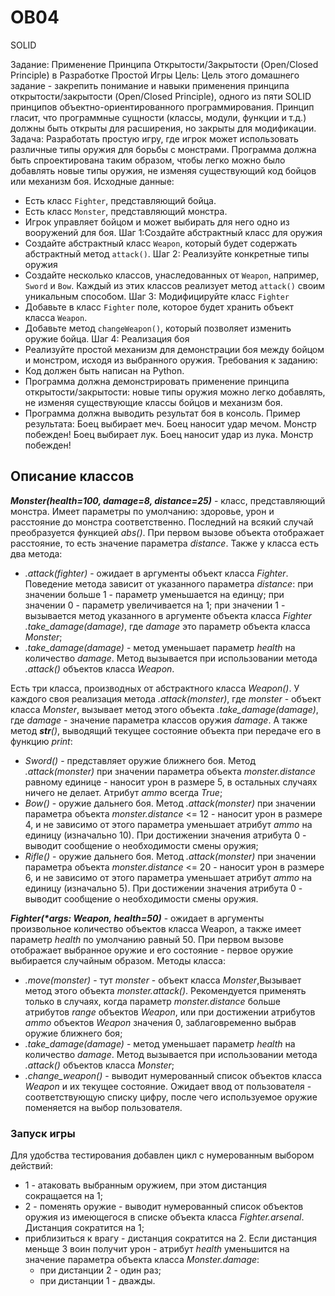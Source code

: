 # OB04
 SOLID

Задание: Применение Принципа Открытости/Закрытости (Open/Closed Principle) в Разработке Простой Игры
Цель: Цель этого домашнего задание - закрепить понимание и навыки применения принципа открытости/закрытости
(Open/Closed Principle), одного из пяти SOLID принципов объектно-ориентированного программирования. Принцип гласит, что
программные сущности (классы, модули, функции и т.д.) должны быть открыты для расширения, но закрыты для модификации.
Задача: Разработать простую игру, где игрок может использовать различные типы оружия для борьбы с монстрами. Программа
должна быть спроектирована таким образом, чтобы легко можно было добавлять новые типы оружия, не изменяя существующий
код бойцов или механизм боя.
Исходные данные:
- Есть класс `Fighter`, представляющий бойца.
- Есть класс `Monster`, представляющий монстра.
- Игрок управляет бойцом и может выбирать для него одно из вооружений для боя.
Шаг 1:Создайте абстрактный класс для оружия
- Создайте абстрактный класс `Weapon`, который будет содержать абстрактный метод `attack()`.
Шаг 2: Реализуйте конкретные типы оружия
- Создайте несколько классов, унаследованных от `Weapon`, например, `Sword` и `Bow`. Каждый из этих классов реализует
метод `attack()` своим уникальным способом.
Шаг 3: Модифицируйте класс `Fighter`
- Добавьте в класс `Fighter` поле, которое будет хранить объект класса `Weapon`.
- Добавьте метод `changeWeapon()`, который позволяет изменить оружие бойца.
Шаг 4: Реализация боя
- Реализуйте простой механизм для демонстрации боя между бойцом и монстром, исходя из выбранного оружия.
Требования к заданию:
- Код должен быть написан на Python.
- Программа должна демонстрировать применение принципа открытости/закрытости: новые типы оружия можно легко добавлять,
не изменяя существующие классы бойцов и механизм боя.
- Программа должна выводить результат боя в консоль.
Пример результата:
Боец выбирает меч.
Боец наносит удар мечом.
Монстр побежден!
Боец выбирает лук.
Боец наносит удар из лука.
Монстр побежден!

## Описание классов

***Monster(health=100, damage=8, distance=25)*** - класс, представляющий монстра. Имеет параметры по умолчанию: здоровье, урон и расстояние до монстра соответственно. Последний на всякий случай преобразуется функцией *abs()*. При первом вызове объекта отображает расстояние, то есть значение параметра *distance*. Также у класса есть два метода:
- *.attack(fighter)* - ожидает в аргументы объект класса *Fighter*. Поведение метода зависит от указанного параметра *distance*: при значении больше 1 - параметр уменьшается на единцу; при значении 0 - параметр увеличивается на 1; при значении 1 - вызывается метод указанного в аргументе объекта класса *Fighter .take_damage(damage)*, где *damage* это параметр объекта класса *Monster*;
- *.take_damage(damage)* - метод уменьшает параметр *health* на количество *damage*. Метод вызывается при использовании метода *.attack()* объектов класса *Weapon*.

Есть три класса, производных от абстрактного класса *Weapon()*. У каждого своя реализация метода *.attack(monster)*, где *monster* - объект класса *Monster*, вызывает метод этого объекта *.take_damage(damage)*, где *damage* - значение параметра классов оружия *damage*. А также метод *__str__()*, выводящий текущее состояние объекта при передаче его в функцию *print*:
- *Sword()* - представляет оружие ближнего боя. Метод *.attack(monster)* при значении параметра объекта *monster.distance* равному единице - наносит урон в размере 5, в остальных случаях ничего не делает. Атрибут *ammo* всегда *True*;
- *Bow()* - оружие дальнего боя. Метод *.attack(monster)* при значении параметра объекта *monster.distance* <=  12 - наносит урон в размере 4, и не зависимо от этого параметра уменьшает атрибут *ammo* на единицу (изначально 10). При достижении значения атрибута 0 - выводит сообщение о необходимости смены оружия;
- *Rifle()* - оружие дальнего боя. Метод *.attack(monster)* при значении параметра объекта *monster.distance* <=  20 - наносит урон в размере 6, и не зависимо от этого параметра уменьшает атрибут *ammo* на единицу (изначально 5). При достижении значения атрибута 0 - выводит сообщение о необходимости смены оружия.

***Fighter(\*args: Weapon, health=50)*** - ожидает в аргументы произвольное количество объектов класса Weapon, а также имеет параметр *health* по умолчанию равный 50. При первом вызове отображает выбранное оружие и его состояние - первое оружие выбирается случайным образом. Методы класса:
- *.move(monster)* - тут *monster* - объект класса *Monster*,Вызывает метод этого объекта *monster.attack()*. Рекомендуется применять только в случаях, когда параметр *monster.distance* больше атрибутов *range* объектов *Weapon*, или при достижении атрибутов *ammo* объектов *Weapon* значения 0, заблаговременно выбрав оружие ближнего боя;
- *.take_damage(damage)* - метод уменьшает параметр *health* на количество *damage*. Метод вызывается при использовании метода *.attack()* объектов класса *Monster*; 
- *.change_weapon()* - выводит нумерованный список объектов класса *Weapon* и их текущее состояние. Ожидает ввод от пользователя - соответствующую списку цифру, после чего используемое оружие поменяется на выбор пользователя.

### Запуск игры
Для удобства тестирования добавлен цикл с нумерованным выбором действий:
- 1 - атаковать выбранным оружием, при этом дистанция сокращается на 1;
- 2 - поменять оружие - выводит нумерованный список объектов оружия из имеющегося в списке объекта класса *Fighter.arsenal*. Дистанция сократится на 1;
- приблизиться к врагу - дистанция сократится на 2. Если дистанция меньще 3 воин получит урон - атрибут *health* уменьшится на значение параметра объекта класса *Monster.damage*:
  - при дистанции 2 - один раз;
  - при дистанции 1 - дважды.













